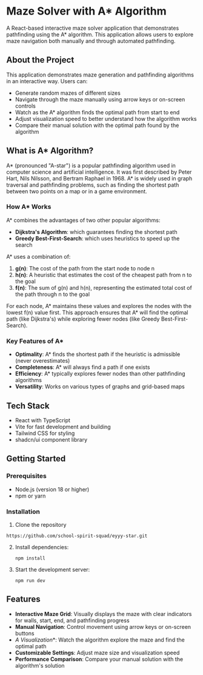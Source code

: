 # Maze Solver with A* Algorithm

A React-based interactive maze solver application that demonstrates pathfinding using the A* algorithm. This application allows users to explore maze navigation both manually and through automated pathfinding.

## About the Project

This application demonstrates maze generation and pathfinding algorithms in an interactive way. Users can:

- Generate random mazes of different sizes
- Navigate through the maze manually using arrow keys or on-screen controls
- Watch as the A* algorithm finds the optimal path from start to end
- Adjust visualization speed to better understand how the algorithm works
- Compare their manual solution with the optimal path found by the algorithm

## What is A* Algorithm?

A* (pronounced "A-star") is a popular pathfinding algorithm used in computer science and artificial intelligence. It was first described by Peter Hart, Nils Nilsson, and Bertram Raphael in 1968. A* is widely used in graph traversal and pathfinding problems, such as finding the shortest path between two points on a map or in a game environment.

### How A* Works

A* combines the advantages of two other popular algorithms:
- **Dijkstra's Algorithm**: which guarantees finding the shortest path
- **Greedy Best-First-Search**: which uses heuristics to speed up the search

A* uses a combination of:
1. **g(n)**: The cost of the path from the start node to node n
2. **h(n)**: A heuristic that estimates the cost of the cheapest path from n to the goal
3. **f(n)**: The sum of g(n) and h(n), representing the estimated total cost of the path through n to the goal

For each node, A* maintains these values and explores the nodes with the lowest f(n) value first. This approach ensures that A* will find the optimal path (like Dijkstra's) while exploring fewer nodes (like Greedy Best-First-Search).

### Key Features of A*

- **Optimality**: A* finds the shortest path if the heuristic is admissible (never overestimates)
- **Completeness**: A* will always find a path if one exists
- **Efficiency**: A* typically explores fewer nodes than other pathfinding algorithms
- **Versatility**: Works on various types of graphs and grid-based maps

## Tech Stack

- React with TypeScript
- Vite for fast development and building
- Tailwind CSS for styling
- shadcn/ui component library

## Getting Started

### Prerequisites

- Node.js (version 18 or higher)
- npm or yarn

### Installation

1. Clone the repository
  ```
  https://github.com/school-spirit-squad/eyyy-star.git
  ```
2. Install dependencies:
   ```
   npm install
   ```
3. Start the development server:
   ```
   npm run dev
   ```

## Features

- **Interactive Maze Grid**: Visually displays the maze with clear indicators for walls, start, end, and pathfinding progress
- **Manual Navigation**: Control movement using arrow keys or on-screen buttons
- **A* Visualization**: Watch the algorithm explore the maze and find the optimal path
- **Customizable Settings**: Adjust maze size and visualization speed
- **Performance Comparison**: Compare your manual solution with the algorithm's solution

